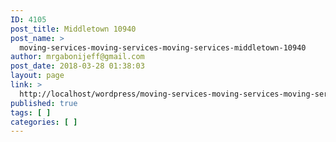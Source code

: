 ```yaml
---
ID: 4105
post_title: Middletown 10940
post_name: >
  moving-services-moving-services-moving-services-middletown-10940
author: mrgabonijeff@gmail.com
post_date: 2018-03-28 01:38:03
layout: page
link: >
  http://localhost/wordpress/moving-services-moving-services-moving-services-middletown-10940/
published: true
tags: [ ]
categories: [ ]
---
```


